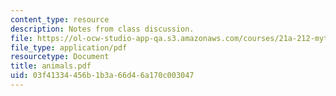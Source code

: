 ```yaml
---
content_type: resource
description: Notes from class discussion.
file: https://ol-ocw-studio-app-qa.s3.amazonaws.com/courses/21a-212-myth-ritual-and-symbolism-spring-2004/03f41334456b1b3a66d46a170c003047_animals.pdf
file_type: application/pdf
resourcetype: Document
title: animals.pdf
uid: 03f41334-456b-1b3a-66d4-6a170c003047
---
```

